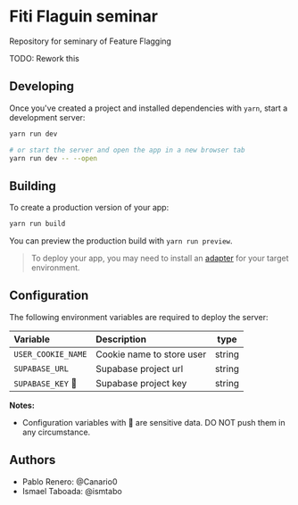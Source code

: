 # Fiti Flaguin seminar

Repository for seminary of Feature Flagging

TODO: Rework this

## Developing

Once you've created a project and installed dependencies with `yarn`, start a development server:

```bash
yarn run dev

# or start the server and open the app in a new browser tab
yarn run dev -- --open
```

## Building

To create a production version of your app:

```bash
yarn run build
```

You can preview the production build with `yarn run preview`.

> To deploy your app, you may need to install an [adapter](https://kit.svelte.dev/docs/adapters) for your target environment.

## Configuration

The following environment variables are required to deploy the server:

| Variable           | Description               |  type  |
| :----------------- | :------------------------ | :----: |
| `USER_COOKIE_NAME` | Cookie name to store user | string |
| `SUPABASE_URL`     | Supabase project url      | string |
| `SUPABASE_KEY` 🔑   | Supabase project key      | string |

**Notes:**
- Configuration variables with 🔑 are sensitive data. DO NOT push them in any circumstance.

## Authors
- Pablo Renero: @Canario0
- Ismael Taboada: @ismtabo